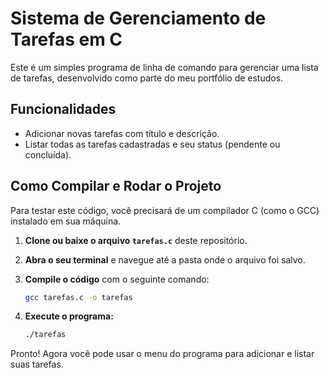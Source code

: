 # Sistema de Gerenciamento de Tarefas em C

Este é um simples programa de linha de comando para gerenciar uma lista de tarefas, desenvolvido como parte do meu portfólio de estudos.

## Funcionalidades

* Adicionar novas tarefas com título e descrição.
* Listar todas as tarefas cadastradas e seu status (pendente ou concluída).

## Como Compilar e Rodar o Projeto

Para testar este código, você precisará de um compilador C (como o GCC) instalado em sua máquina.

1.  **Clone ou baixe o arquivo `tarefas.c`** deste repositório.

2.  **Abra o seu terminal** e navegue até a pasta onde o arquivo foi salvo.

3.  **Compile o código** com o seguinte comando:
    ```bash
    gcc tarefas.c -o tarefas
    ```

4.  **Execute o programa:**
    ```bash
    ./tarefas
    ```

Pronto! Agora você pode usar o menu do programa para adicionar e listar suas tarefas.
